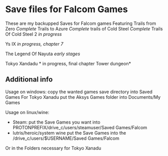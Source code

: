 # Save files for Falcom Games

These are my backupped Saves for Falcom games 
Featuring 
Trails from Zero *Complete*
Trails to Azure *Complete*
trails of Cold Steel *Complete*
Trails Of Cold Steel 2 *in progress*

Ys IX *in progress, chapter 7*

The Legend Of Nayuta *early stages*

Tokyo Xandadu * in progress, final chapter Tower dungeon*

## Additional info
Usage on windows: copy the wanted games save directory into Saved Games
For Tokyo Xanadu put the Aksys Games folder into Documents/My Games

Usage on linux/wine:
  - Steam: put the Save Games you want into PROTONPREFIX/drive_c/users/steamuser/Saved Games/Falcom
  - lutris/heroic/system wine put the Save Games into the <WINEPREFIX>/drive_c/users/$USERNAME/Saved Games/Falcom

Or in the Folders necessary for Tokyo Xanadu
